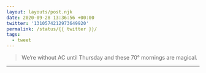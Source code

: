 ```yaml
---
layout: layouts/post.njk
date: 2020-09-28 13:36:56 +00:00
twitter: '1310574212973649920'
permalink: /status/{{ twitter }}/
tags: 
  - tweet
---
```


> We’re without AC until Thursday and these 70° mornings are magical.

---
